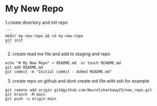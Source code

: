 # My New Repo
1.create directory and init repo
    
    ```
    mkdir my-new-repo && cd my-new-repo
    git init
    ```
    
2. create read me file and add to staging and repo
  ```
  echo "# My New Repo" > README.md  or touch README.md
  git add README.md
  git commit -m "Initial commit - Added README.md"
  ```
3. create repo on github and dont create md file
 with ssh for example
  ```
  git remote add origin git@github.com:Nourelsharkawy25/new_repo.git
  git branch -M main
  git push -u origin main
  ```
